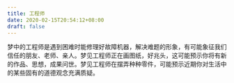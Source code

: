 ```yaml
---
title: 工程师
date: 2020-02-15T20:54:12+08:00
draft: false
---
```


梦中的工程师是遇到困难时能修理好故障机器，解决难题的形象，有可能象征我们信任的朋友、老师、亲人。梦见工程师正在画图纸，好兆头，这可能预示你将有新的作品、思想，成果问世。梦见工程师在摆弄种种零件，可能预示近期你对生活中的某些固有的道德观念充满质疑。